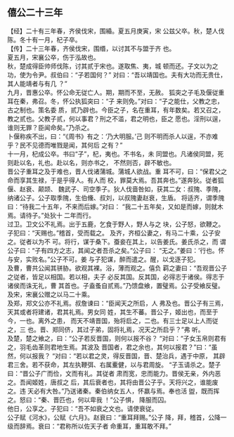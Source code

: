 ## 僖公二十三年

【经】二十有三年春，齐侯伐宋，围緍。夏五月庚寅，宋
公兹父卒。秋，楚人伐陈。冬十有一月，杞子卒。  
【传】二十三年春，齐侯伐宋，围缗，以讨其不与盟于齐
也。  
夏五月，宋襄公卒，伤于泓故也。  
秋，楚成得臣帅师伐陈，讨其贰于宋也。遂取焦、夷，城
顿而还。子文以为之功，使为令尹。叔伯曰：“子若国何？”
对曰：“吾以靖国也。夫有大功而无贵仕，其人能靖者与有几
？”  
九月，晋惠公卒。怀公命无従亡人。期，期而不至，无赦。
狐突之子毛及偃従重耳在秦，弗召。冬，怀公执狐突曰：“子
来则免。”对曰：“子之能仕，父教之忠，古之制也。策名委
质，贰乃辟也。今臣之子，名在重耳，有年数矣。若又召之，
教之贰也。父教子贰，何以事君？刑之不滥，君之明也，臣之
愿也。淫刑以逞，谁则无罪？臣闻命矣。”乃杀之。  
卜偃称疾不出，曰：“《周书》有之：‘乃大明服。’己
则不明而杀人以逞，不亦难乎？民不见德而唯戮是闻，其何后
之有？”  
十一月，杞成公卒。书曰“子”，杞，夷也。不书名，未
同盟也。凡诸侯同盟，死则赴以名，礼也。赴以名，则亦书之，
不然则否，辟不敏也。  
晋公子重耳之及于难也，晋人伐诸蒲城。蒲城人欲战。重
耳不可，曰：“保君父之命而享其生禄，于是乎得人。有人而
校，罪莫大焉。吾其奔也。”遂奔狄。従者狐偃、赵衰、颠颉、
魏武子、司空季子。狄人伐啬咎如，获其二女：叔隗、季隗，
纳诸公子。公子取季隗，生伯儵、叔刘，以叔隗妻赵衰，生盾。
将适齐，谓季隗曰：“待我二十五年，不来而后嫁。”对曰：
“我二十五年矣，又如是而嫁，则就木焉。请待子。”处狄十
二年而行。  
过卫。卫文公不礼焉。出于五鹿，乞食于野人，野人与之
块，公子怒，欲鞭之。子犯曰：“天赐也。”稽首，受而载之。
及齐，齐桓公妻之，有马二十乘，公子安之。従者以为不
可。将行，谋于桑下。蚕妾在其上，以告姜氏。姜氏杀之，而
谓公子曰：“子有四方之志，其闻之者吾杀之矣。”公子曰：
“无之。”姜曰：’行也。怀与安，实败名。”公子不可。姜
与子犯谋，醉而遣之。醒，以戈逐子犯。  
及曹，曹共公闻其骈胁。欲观其裸。浴，薄而观之。僖负
羁之妻曰：“吾观晋公子之従者，皆足以相国。若以相，夫子
必反其国。反其国，必得志于诸侯。得志于诸侯而诛无礼，曹
其首也。子盍蚤自贰焉。”乃馈盘飨，置璧焉。公子受飨反璧。
及宋，宋襄公赠之以马二十乘。  
及郑，郑文公亦不礼焉。叔詹谏曰：“臣闻天之所启，人
弗及也。晋公子有三焉，天其或者将建诸，君其礼焉。男女同
姓，其生不蕃。晋公子，姬出也，而至于今，一也。离外之患，
而天不靖晋国，殆将启之，二也。有三士足以上人而従之，三
也。晋、郑同侪，其过子弟，固将礼焉，况天之所启乎？”弗
听。  
及楚，楚之飨之，曰：“公子若反晋国，则何以报不谷？
“对曰：“子女玉帛则君有之，羽毛齿革则君地生焉。其波及
晋国者，君之余也，其何以报君？”曰：“虽然，何以报我？
“对曰：“若以君之灵，得反晋国，晋、楚治兵，遇于中原，
其辟君三舍。若不获命，其左执鞭弭、右属櫜健，以与君周旋。
“子玉请杀之。楚子曰：“晋公子广而俭，文而有礼。其従者
肃而宽，忠而能力。晋侯无亲，外内恶之。吾闻姬姓，唐叔之
后，其后衰者也，其将由晋公子乎。天将兴之，谁能废之。违
天必有大咎。”乃送诸秦。秦伯纳女五人，怀嬴与焉。奉也活
盥，既而挥之。怒曰：“秦、晋匹也，何以卑我 ！”公子惧，
降服而囚。  
他日，公享之。子犯曰：“吾不如衰之文也。请使衰従。  
公子赋《河水》，公赋《六月》。赵衰曰：“重耳拜赐。”公子
降，拜，稽首，公降一级而辞焉。衰曰：“君称所以佐天子者
命重耳，重耳敢不拜。”  

